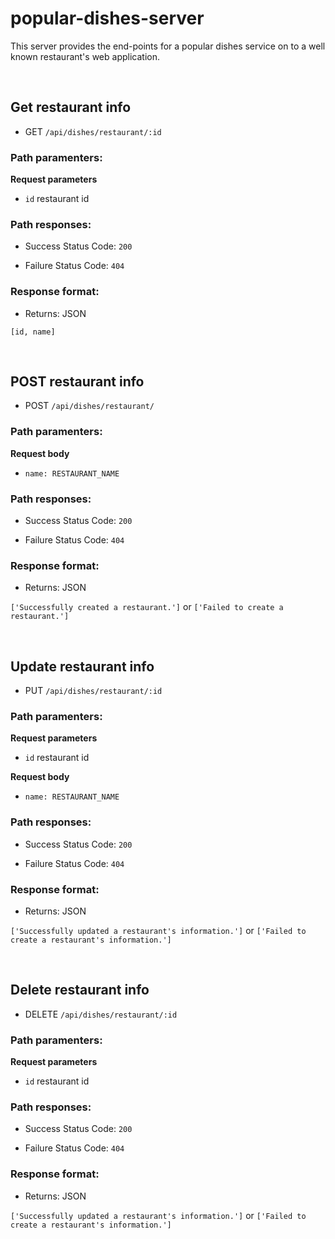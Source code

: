 # popular-dishes-server

This server provides the end-points for a popular dishes service on to a well known restaurant's web application.

&nbsp;
## Get restaurant info

* GET ```/api/dishes/restaurant/:id```

### Path paramenters:

**Request parameters**
* ```id``` restaurant id

### Path responses:
* Success Status Code: `200`

* Failure Status Code: `404`

### Response format:
* Returns: JSON

```[id, name]```

&nbsp;
## POST restaurant info

* POST ```/api/dishes/restaurant/```

### Path paramenters:

**Request body**
* ```name: RESTAURANT_NAME``` 

### Path responses:
* Success Status Code: `200`

* Failure Status Code: `404`

### Response format:
* Returns: JSON

```['Successfully created a restaurant.']``` or ```['Failed to create a restaurant.']```

&nbsp;
## Update restaurant info

* PUT ```/api/dishes/restaurant/:id```

### Path paramenters:

**Request parameters**
* ```id``` restaurant id

**Request body**
* ```name: RESTAURANT_NAME``` 

### Path responses:
* Success Status Code: `200`

* Failure Status Code: `404`

### Response format:
* Returns: JSON

```['Successfully updated a restaurant's information.']``` or ```['Failed to create a restaurant's information.']```

&nbsp;
## Delete restaurant info

* DELETE ```/api/dishes/restaurant/:id```

### Path paramenters:

**Request parameters**
* ```id``` restaurant id

### Path responses:
* Success Status Code: `200`

* Failure Status Code: `404`

### Response format:
* Returns: JSON

```['Successfully updated a restaurant's information.']``` or ```['Failed to create a restaurant's information.']```
